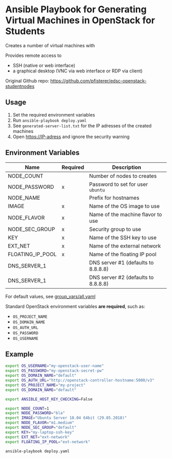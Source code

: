 # Ansible Playbook for Generating Virtual Machines in OpenStack for Students

Creates a number of virtual machines with

Provides remote access to
- SSH (native or web interface)
- a graphical desktop (VNC via web interface or RDP via client)

Original Github repo: <https://github.com/pfisterer/edsc-openstack-studentnodes>

## Usage

1. Set the required environment variables
2. Run `ansible-playbook deploy.yaml`
3. See `generated-server-list.txt` for the IP adresses of the created machines
4. Open <https://IP-adress> and ignore the security warning

## Environment Variables

| Name             | Required | Description                         |
| ---------------- | -------- | ----------------------------------- |
| NODE_COUNT       |          | Number of nodes to creates          |
| NODE_PASSWORD    | x        | Password to set for user `ubuntu`   |
| NODE_NAME        |          | Prefix for hostnames                |
| IMAGE            | x        | Name of the OS image to use         |
| NODE_FLAVOR      | x        | Name of the machine flavor to use   |
| NODE_SEC_GROUP   | x        | Security group to use               |
| KEY              | x        | Name of the SSH key to use          |
| EXT_NET          | x        | Name of the external network        |
| FLOATING_IP_POOL | x        | Name of the floating IP pool        |
| DNS_SERVER_1     |          | DNS server #1 (defaults to 8.8.8.8) |
| DNS_SERVER_1     |          | DNS server #2 (defaults to 8.8.8.8) |

For default values, see [group_vars/all.yaml](group_vars/all.yaml)

Standard OpenStack environment variables **are required**, such as:
- `OS_PROJECT_NAME`
- `OS_DOMAIN_NAME`
- `OS_AUTH_URL`
- `OS_PASSWORD`
- `OS_USERNAME`

## Example

```bash 
export OS_USERNAME="my-openstack-user-name"
export OS_PASSWORD="my-openstack-secret-pw"
export OS_DOMAIN_NAME="default"
export OS_AUTH_URL="http://openstack-controller-hostname:5000/v3"
export OS_PROJECT_NAME="my-project"
export OS_DOMAIN_NAME="default"

export ANSIBLE_HOST_KEY_CHECKING=False 

export NODE_COUNT=1
export NODE_PASSWORD="bla"
export IMAGE="Ubuntu Server 18.04 64bit (29.05.2018)"
export NODE_FLAVOR="m1.medium"
export NODE_SEC_GROUP="default"
export KEY="my-laptop-ssh-key"
export EXT_NET="ext-network"
export FLOATING_IP_POOL="ext-network"

ansible-playbook deploy.yaml
```

